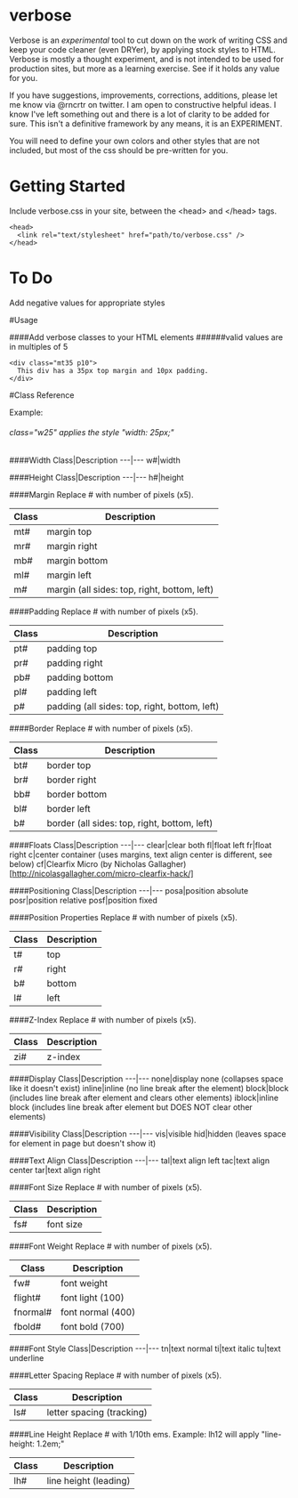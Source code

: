 verbose
=======
Verbose is an *experimental* tool to cut down on the work of writing CSS and keep your code cleaner (even DRYer), by applying stock styles to HTML. Verbose is mostly a thought experiment, and is not intended to be used for production sites, but more as a learning exercise. See if it holds any value for you. 

If you have suggestions, improvements, corrections, additions, please let me know via @rncrtr on twitter. I am open to constructive helpful ideas. I know I've left something out and there is a lot of clarity to be added for sure. This isn't a definitive framework by any means, it is an EXPERIMENT.

You will need to define your own colors and other styles that are not included, but most of the css should be pre-written for you.

# Getting Started
Include verbose.css in your site, between the &lt;head&gt; and &lt;/head&gt; tags.

    <head>
      <link rel="text/stylesheet" href="path/to/verbose.css" />
    </head>

# To Do
Add negative values for appropriate styles

#Usage

####Add verbose classes to your HTML elements 
######valid values are in multiples of 5
    
    <div class="mt35 p10">
      This div has a 35px top margin and 10px padding. 
    </div>

#Class Reference

Example:
###### class="w25" applies the style "width: 25px;" 

####Width
Class|Description
---|---
w#|width

####Height
Class|Description
---|---
h#|height

####Margin
Replace # with number of pixels (x5). 

Class|Description
---|---
mt#|margin top
mr#|margin right
mb#|margin bottom
ml#|margin left
m#|margin (all sides: top, right, bottom, left)

####Padding
Replace # with number of pixels (x5). 

Class|Description
---|---
pt#|padding top
pr#|padding right
pb#|padding bottom
pl#|padding left
p#|padding (all sides: top, right, bottom, left)

####Border
Replace # with number of pixels (x5). 

Class|Description
---|---
bt#|border top
br#|border right
bb#|border bottom
bl#|border left
b#|border (all sides: top, right, bottom, left)

####Floats
Class|Description
---|---
clear|clear both
fl|float left
fr|float right
c|center container (uses margins, text align center is different, see below)
cf|Clearfix Micro (by Nicholas Gallagher)[http://nicolasgallagher.com/micro-clearfix-hack/]

####Positioning
Class|Description
---|---
posa|position absolute
posr|position relative
posf|position fixed

####Position Properties
Replace # with number of pixels (x5).

Class|Description
---|---
t#|top
r#|right
b#|bottom
l#|left

####Z-Index
Replace # with number of pixels (x5). 

Class|Description
---|---
zi#|z-index

####Display
Class|Description
---|---
none|display none (collapses space like it doesn't exist)
inline|inline (no line break after the element)
block|block (includes line break after element and clears other elements)
iblock|inline block (includes line break after element but DOES NOT clear other elements)

####Visibility
Class|Description
---|---
vis|visible
hid|hidden  (leaves space for element in page but doesn't show it)

####Text Align
Class|Description
---|---
tal|text align left
tac|text align center
tar|text align right

####Font Size
Replace # with number of pixels (x5). 

Class|Description
---|---
fs#|font size

####Font Weight
Replace # with number of pixels (x5). 

Class|Description
---|---
fw#|font weight
flight#|font light (100)
fnormal#|font normal (400)
fbold#|font bold (700)

####Font Style
Class|Description
---|---
tn|text normal
ti|text italic
tu|text underline

####Letter Spacing
Replace # with number of pixels (x5).

Class|Description
---|---
ls#|letter spacing (tracking)

####Line Height
Replace # with 1/10th ems. Example: lh12 will apply "line-height: 1.2em;"

Class|Description
---|---
lh#|line height (leading)